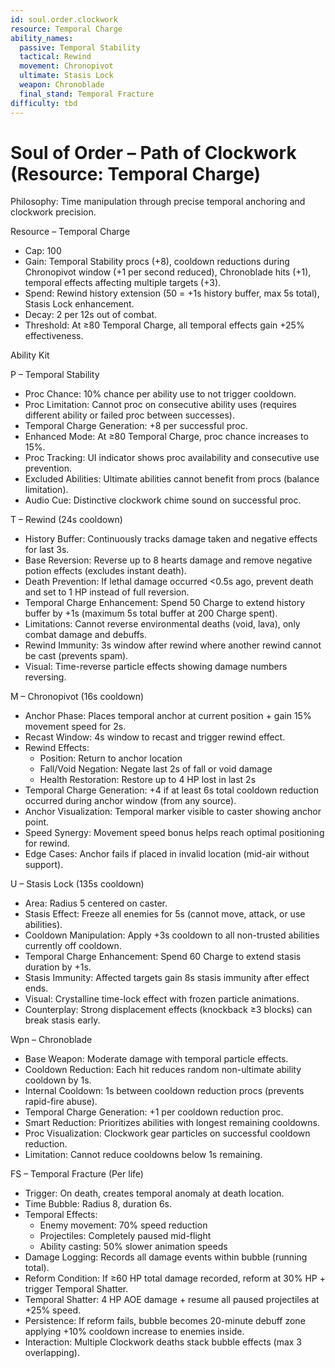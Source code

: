 ```yaml
---
id: soul.order.clockwork
resource: Temporal Charge
ability_names:
  passive: Temporal Stability
  tactical: Rewind
  movement: Chronopivot
  ultimate: Stasis Lock
  weapon: Chronoblade
  final_stand: Temporal Fracture
difficulty: tbd
---
```


# Soul of Order – Path of Clockwork (Resource: Temporal Charge)

Philosophy: Time manipulation through precise temporal anchoring and clockwork precision.

Resource – Temporal Charge
- Cap: 100
- Gain: Temporal Stability procs (+8), cooldown reductions during Chronopivot window (+1 per second reduced), Chronoblade hits (+1), temporal effects affecting multiple targets (+3).
- Spend: Rewind history extension (50 = +1s history buffer, max 5s total), Stasis Lock enhancement.
- Decay: 2 per 12s out of combat.
- Threshold: At ≥80 Temporal Charge, all temporal effects gain +25% effectiveness.

Ability Kit

P – Temporal Stability
- Proc Chance: 10% chance per ability use to not trigger cooldown.
- Proc Limitation: Cannot proc on consecutive ability uses (requires different ability or failed proc between successes).
- Temporal Charge Generation: +8 per successful proc.
- Enhanced Mode: At ≥80 Temporal Charge, proc chance increases to 15%.
- Proc Tracking: UI indicator shows proc availability and consecutive use prevention.
- Excluded Abilities: Ultimate abilities cannot benefit from procs (balance limitation).
- Audio Cue: Distinctive clockwork chime sound on successful proc.

T – Rewind (24s cooldown)
- History Buffer: Continuously tracks damage taken and negative effects for last 3s.
- Base Reversion: Reverse up to 8 hearts damage and remove negative potion effects (excludes instant death).
- Death Prevention: If lethal damage occurred <0.5s ago, prevent death and set to 1 HP instead of full reversion.
- Temporal Charge Enhancement: Spend 50 Charge to extend history buffer by +1s (maximum 5s total buffer at 200 Charge spent).
- Limitations: Cannot reverse environmental deaths (void, lava), only combat damage and debuffs.
- Rewind Immunity: 3s window after rewind where another rewind cannot be cast (prevents spam).
- Visual: Time-reverse particle effects showing damage numbers reversing.

M – Chronopivot (16s cooldown)
- Anchor Phase: Places temporal anchor at current position + gain 15% movement speed for 2s.
- Recast Window: 4s window to recast and trigger rewind effect.
- Rewind Effects:
  - Position: Return to anchor location
  - Fall/Void Negation: Negate last 2s of fall or void damage
  - Health Restoration: Restore up to 4 HP lost in last 2s
- Temporal Charge Generation: +4 if at least 6s total cooldown reduction occurred during anchor window (from any source).
- Anchor Visualization: Temporal marker visible to caster showing anchor point.
- Speed Synergy: Movement speed bonus helps reach optimal positioning for rewind.
- Edge Cases: Anchor fails if placed in invalid location (mid-air without support).

U – Stasis Lock (135s cooldown)
- Area: Radius 5 centered on caster.
- Stasis Effect: Freeze all enemies for 5s (cannot move, attack, or use abilities).
- Cooldown Manipulation: Apply +3s cooldown to all non-trusted abilities currently off cooldown.
- Temporal Charge Enhancement: Spend 60 Charge to extend stasis duration by +1s.
- Stasis Immunity: Affected targets gain 8s stasis immunity after effect ends.
- Visual: Crystalline time-lock effect with frozen particle animations.
- Counterplay: Strong displacement effects (knockback ≥3 blocks) can break stasis early.

Wpn – Chronoblade
- Base Weapon: Moderate damage with temporal particle effects.
- Cooldown Reduction: Each hit reduces random non-ultimate ability cooldown by 1s.
- Internal Cooldown: 1s between cooldown reduction procs (prevents rapid-fire abuse).
- Temporal Charge Generation: +1 per cooldown reduction proc.
- Smart Reduction: Prioritizes abilities with longest remaining cooldowns.
- Proc Visualization: Clockwork gear particles on successful cooldown reduction.
- Limitation: Cannot reduce cooldowns below 1s remaining.

FS – Temporal Fracture (Per life)
- Trigger: On death, creates temporal anomaly at death location.
- Time Bubble: Radius 8, duration 6s.
- Temporal Effects:
  - Enemy movement: 70% speed reduction
  - Projectiles: Completely paused mid-flight
  - Ability casting: 50% slower animation speeds
- Damage Logging: Records all damage events within bubble (running total).
- Reform Condition: If ≥60 HP total damage recorded, reform at 30% HP + trigger Temporal Shatter.
- Temporal Shatter: 4 HP AOE damage + resume all paused projectiles at +25% speed.
- Persistence: If reform fails, bubble becomes 20-minute debuff zone applying +10% cooldown increase to enemies inside.
- Interaction: Multiple Clockwork deaths stack bubble effects (max 3 overlapping).
